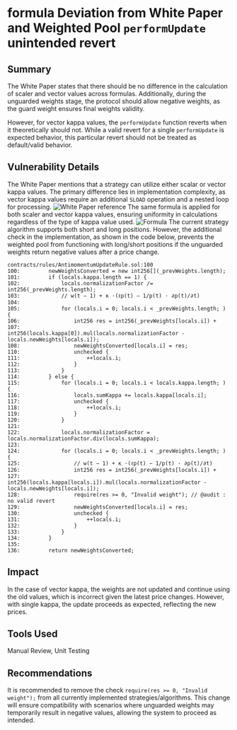 # formula Deviation from White Paper and Weighted Pool `performUpdate` unintended revert
## Summary

The White Paper states that there should be no difference in the calculation of scaler and vector values across formulas. Additionally, during the unguarded weights stage, the protocol should allow negative weights, as the guard weight ensures final weights validity.

However, for vector kappa values, the `performUpdate` function reverts when it theoretically should not. While a valid revert for a single `performUpdate` is expected behavior, this particular revert should not be treated as default/valid behavior.

## Vulnerability Details

The White Paper mentions that a strategy can utilize either scalar or vector kappa values. The primary difference lies in implementation complexity, as vector kappa values require an additional `SLOAD` operation and a nested loop for processing.
![White Paper reference](https://i.ibb.co/fQdFf2s/image.png)
The same formula is applied for both scaler and vector kappa values, ensuring uniformity in calculations regardless of the type of kappa value used.
![Formula](https://i.ibb.co/JFVpysX/image1.png\[/img]\[/url])
The current strategy algorithm supports both short and long positions. However, the additional check in the implementation, as shown in the code below, prevents the weighted pool from functioning with long/short positions if the unguarded weights return negative values after a price change.

```solidity
contracts/rules/AntimomentumUpdateRule.sol:100
100:         newWeightsConverted = new int256[](_prevWeights.length);
101:         if (locals.kappa.length == 1) {
102:             locals.normalizationFactor /= int256(_prevWeights.length);
103:             // w(t − 1) + κ ·(ℓp(t) − 1/p(t) · ∂p(t)/∂t)
104: 
105:             for (locals.i = 0; locals.i < _prevWeights.length; ) {
106:                 int256 res = int256(_prevWeights[locals.i]) +
107:                     int256(locals.kappa[0]).mul(locals.normalizationFactor - locals.newWeights[locals.i]); 
108:                 newWeightsConverted[locals.i] = res; 
110:                 unchecked {
111:                     ++locals.i;
112:                 }
113:             }
114:         } else {
115:             for (locals.i = 0; locals.i < locals.kappa.length; ) {
116:                 locals.sumKappa += locals.kappa[locals.i];
117:                 unchecked {
118:                     ++locals.i;
119:                 }
120:             }
121: 
122:             locals.normalizationFactor = locals.normalizationFactor.div(locals.sumKappa);
123:             
124:             for (locals.i = 0; locals.i < _prevWeights.length; ) {
125:                 // w(t − 1) + κ ·(ℓp(t) − 1/p(t) · ∂p(t)/∂t)
126:                 int256 res = int256(_prevWeights[locals.i]) +
127:                     int256(locals.kappa[locals.i]).mul(locals.normalizationFactor - locals.newWeights[locals.i]);
128:                 require(res >= 0, "Invalid weight"); // @audit : no valid revert
129:                 newWeightsConverted[locals.i] = res;
130:                 unchecked {
131:                     ++locals.i;
132:                 }
133:             }
134:         }
135: 
136:         return newWeightsConverted;
```

## Impact

In the case of vector kappa, the weights are not updated and continue using the old values, which is incorrect given the latest price changes. However, with single kappa, the update proceeds as expected, reflecting the new prices.

## Tools Used

Manual Review, Unit Testing

## Recommendations

It is recommended to remove the check `require(res >= 0, "Invalid weight");` from all currently implemented strategies/algorithms. This change will ensure compatibility with scenarios where unguarded weights may temporarily result in negative values, allowing the system to proceed as intended.
